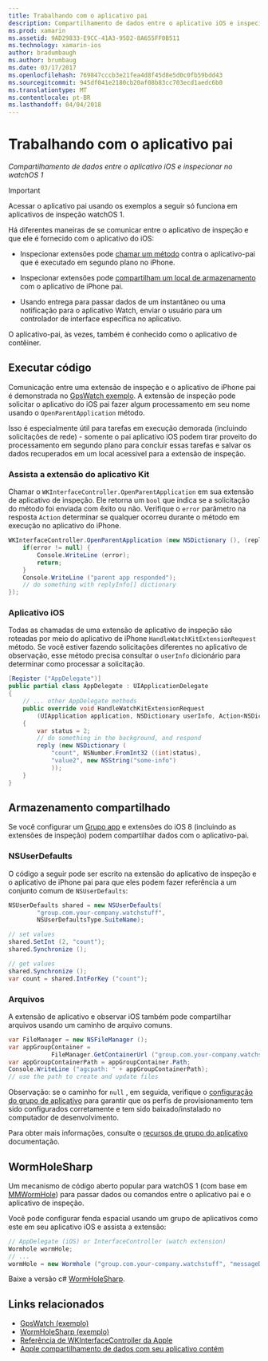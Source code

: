 ```yaml
---
title: Trabalhando com o aplicativo pai
description: Compartilhamento de dados entre o aplicativo iOS e inspecionar no watchOS 1
ms.prod: xamarin
ms.assetid: 9AD29833-E9CC-41A3-95D2-8A655FF0B511
ms.technology: xamarin-ios
author: bradumbaugh
ms.author: brumbaug
ms.date: 03/17/2017
ms.openlocfilehash: 769847cccb3e21fea4d8f45d8e5d0c0fb59bdd43
ms.sourcegitcommit: 945df041e2180cb20af08b83cc703ecd1aedc6b0
ms.translationtype: MT
ms.contentlocale: pt-BR
ms.lasthandoff: 04/04/2018
---
```

# <a name="working-with-the-parent-application"></a>Trabalhando com o aplicativo pai

_Compartilhamento de dados entre o aplicativo iOS e inspecionar no watchOS 1_

> [!IMPORTANT]
> Acessar o aplicativo pai usando os exemplos a seguir só funciona em aplicativos de inspeção watchOS 1.


Há diferentes maneiras de se comunicar entre o aplicativo de inspeção e que ele é fornecido com o aplicativo do iOS:

- Inspecionar extensões pode [chamar um método](#code) contra o aplicativo-pai que é executado em segundo plano no iPhone.

- Inspecionar extensões pode [compartilham um local de armazenamento](#storage) com o aplicativo de iPhone pai.

- Usando entrega para passar dados de um instantâneo ou uma notificação para o aplicativo Watch, enviar o usuário para um controlador de interface específica no aplicativo.

O aplicativo-pai, às vezes, também é conhecido como o aplicativo de contêiner.


<a name="code" />

## <a name="run-code"></a>Executar código

Comunicação entre uma extensão de inspeção e o aplicativo de iPhone pai é demonstrada no [GpsWatch exemplo](https://developer.xamarin.com/samples/GpsWatch).
A extensão de inspeção pode solicitar o aplicativo do iOS pai fazer algum processamento em seu nome usando o `OpenParentApplication` método.

Isso é especialmente útil para tarefas em execução demorada (incluindo solicitações de rede) - somente o pai aplicativo iOS podem tirar proveito do processamento em segundo plano para concluir essas tarefas e salvar os dados recuperados em um local acessível para a extensão de inspeção.



### <a name="watch-kit-app-extension"></a>Assista a extensão do aplicativo Kit

Chamar o `WKInterfaceController.OpenParentApplication` em sua extensão de aplicativo de inspeção. Ele retorna um `bool` que indica se a solicitação do método foi enviada com êxito ou não. Verifique o `error` parâmetro na resposta `Action` determinar se qualquer ocorreu durante o método em execução no aplicativo do iPhone.

```csharp
WKInterfaceController.OpenParentApplication (new NSDictionary (), (replyInfo, error) => {
    if(error != null) {
        Console.WriteLine (error);
        return;
    }
    Console.WriteLine ("parent app responded");
    // do something with replyInfo[] dictionary
});
```


### <a name="ios-app"></a>Aplicativo iOS

Todas as chamadas de uma extensão de aplicativo de inspeção são roteadas por meio do aplicativo de iPhone `HandleWatchKitExtensionRequest` método.
Se você estiver fazendo solicitações diferentes no aplicativo de observação, esse método precisa consultar o `userInfo` dicionário para determinar como processar a solicitação.


```csharp
[Register ("AppDelegate")]
public partial class AppDelegate : UIApplicationDelegate
{
    // ... other AppDelegate methods
    public override void HandleWatchKitExtensionRequest
        (UIApplication application, NSDictionary userInfo, Action<NSDictionary> reply)
    {
        var status = 2;
        // do something in the background, and respond
        reply (new NSDictionary (
            "count", NSNumber.FromInt32 ((int)status),
            "value2", new NSString("some-info")
            ));
    }
}
```


<a name="storage" />

## <a name="shared-storage"></a>Armazenamento compartilhado

Se você configurar um [Grupo app](~/ios/watchos/app-fundamentals/app-groups.md) e extensões do iOS 8 (incluindo as extensões de inspeção) podem compartilhar dados com o aplicativo-pai.

<a name="nsuserdefaults" />

### <a name="nsuserdefaults"></a>NSUserDefaults

O código a seguir pode ser escrito na extensão do aplicativo de inspeção e o aplicativo de iPhone pai para que eles podem fazer referência a um conjunto comum de `NSUserDefaults`:

```csharp
NSUserDefaults shared = new NSUserDefaults(
        "group.com.your-company.watchstuff",
        NSUserDefaultsType.SuiteName);

// set values
shared.SetInt (2, "count");
shared.Synchronize ();

// get values
shared.Synchronize ();
var count = shared.IntForKey ("count");
```

<a name="files" />

### <a name="files"></a>Arquivos

A extensão de aplicativo e observar iOS também pode compartilhar arquivos usando um caminho de arquivo comuns.

```csharp
var FileManager = new NSFileManager ();
var appGroupContainer =
            FileManager.GetContainerUrl ("group.com.your-company.watchstuff");
var appGroupContainerPath = appGroupContainer.Path;
Console.WriteLine ("agcpath: " + appGroupContainerPath);
// use the path to create and update files
```

Observação: se o caminho for `null` , em seguida, verifique o [configuração do grupo de aplicativo](~/ios/watchos/app-fundamentals/app-groups.md) para garantir que os perfis de provisionamento tem sido configurados corretamente e tem sido baixado/instalado no computador de desenvolvimento.

Para obter mais informações, consulte o [recursos de grupo do aplicativo](~/ios/deploy-test/provisioning/capabilities/app-groups-capabilities.md) documentação.

## <a name="wormholesharp"></a>WormHoleSharp

Um mecanismo de código aberto popular para watchOS 1 (com base em [MMWormHole](https://github.com/mutualmobile/MMWormhole)) para passar dados ou comandos entre o aplicativo pai e o aplicativo de inspeção.

Você pode configurar fenda espacial usando um grupo de aplicativos como este em seu aplicativo iOS e assista a extensão:

```csharp
// AppDelegate (iOS) or InterfaceController (watch extension)
Wormhole wormHole;
// ...
wormHole = new Wormhole ("group.com.your-company.watchstuff", "messageDir");
```

Baixe a versão c# [WormHoleSharp](https://github.com/Clancey/WormHoleSharp).



## <a name="related-links"></a>Links relacionados

- [GpsWatch (exemplo)](https://developer.xamarin.com/samples/monotouch/WatchKit/WatchKitCatalog/)
- [WormHoleSharp (exemplo)](https://github.com/Clancey/WormHoleSharp)
- [Referência de WKInterfaceController da Apple](https://developer.apple.com/library/prerelease/ios/documentation/WatchKit/Reference/WKInterfaceController_class/index.html#//apple_ref/occ/clm/WKInterfaceController/openParentApplication:reply:)
- [Apple compartilhamento de dados com seu aplicativo contém](https://developer.apple.com/library/ios/documentation/General/Conceptual/ExtensibilityPG/ExtensionScenarios.html)
